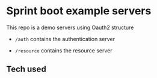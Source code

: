 # Sprint boot example servers

This repo is a demo servers using Oauth2 structure

- `/auth` contains the authentication server

- `/resource` contains the resource server

## Tech used
